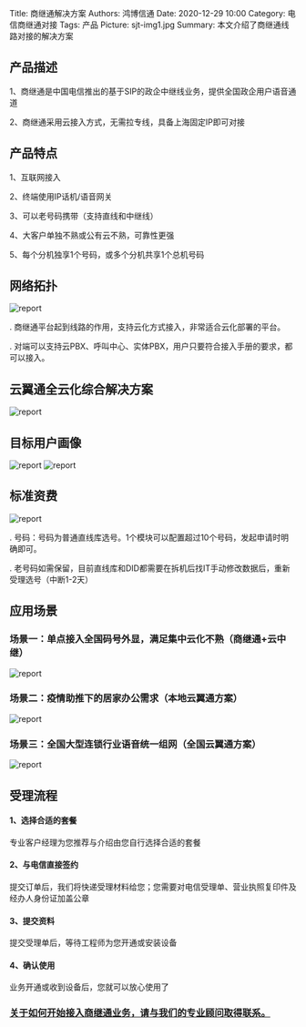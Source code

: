 Title: 商继通解决方案
Authors: 鸿博信通
Date: 2020-12-29 10:00
Category: 电信商继通对接
Tags: 产品
Picture: sjt-img1.jpg
Summary: 本文介绍了商继通线路对接的解决方案

## 产品描述
1、商继通是中国电信推出的基于SIP的政企中继线业务，提供全国政企用户语音通道

2、商继通采用云接入方式，无需拉专线，具备上海固定IP即可对接

## 产品特点
1、互联网接入

2、终端使用IP话机/语音网关

3、可以老号码携带（支持直线和中继线）

4、大客户单独不熟或公有云不熟，可靠性更强

5、每个分机独享1个号码，或多个分机共享1个总机号码

## 网络拓扑
<img src="/view/blog/images/sjt-img1.jpg" alt="report" class="img-fluid">

. 商继通平台起到线路的作用，支持云化方式接入，非常适合云化部署的平台。

. 对端可以支持云PBX、呼叫中心、实体PBX，用户只要符合接入手册的要求，都可以接入。

## 云翼通全云化综合解决方案
<img src="/view/blog/images/sjt-img2.png" alt="report" class="img-fluid">

## 目标用户画像
<img src="/view/blog/images/sjt-img3.png" alt="report" class="img-fluid">
<img src="/view/blog/images/sjt-img4.png" alt="report" class="img-fluid">

## 标准资费
<img src="/view/blog/images/sjt-img5.png" alt="report" class="img-fluid">

. 号码：号码为普通直线库选号。1个模块可以配置超过10个号码，发起申请时明确即可。

. 老号码如需保留，目前直线库和DID都需要在拆机后找IT手动修改数据后，重新受理选号（中断1-2天）

## 应用场景
### 场景一：单点接入全国码号外显，满足集中云化不熟（商继通+云中继）
<img src="/view/blog/images/sjt-img6.png" alt="report" class="img-fluid">

### 场景二：疫情助推下的居家办公需求（本地云翼通方案）
<img src="/view/blog/images/sjt-img7.png" alt="report" class="img-fluid">

### 场景三：全国大型连锁行业语音统一组网（全国云翼通方案）
<img src="/view/blog/images/sjt-img8.png" alt="report" class="img-fluid">

## 受理流程
#### 1、选择合适的套餐    
专业客户经理为您推荐与介绍由您自行选择合适的套餐

#### 2、与电信直接签约     
提交订单后，我们将快递受理材料给您；您需要对电信受理单、营业执照复印件及经办人身份证加盖公章

#### 3、提交资料       
提交受理单后，等待工程师为您开通或安装设备

#### 4、确认使用     
业务开通或收到设备后，您就可以放心使用了

### [关于如何开始接入商继通业务，请与我们的专业顾问取得联系。](/contact.html)